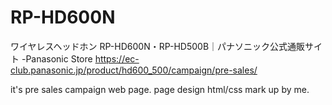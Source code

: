 # RP-HD600N
ワイヤレスヘッドホン RP-HD600N・RP-HD500B｜パナソニック公式通販サイト -Panasonic Store
https://ec-club.panasonic.jp/product/hd600_500/campaign/pre-sales/

it's pre sales campaign web page.
page design html/css mark up by me.

